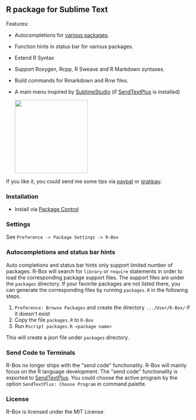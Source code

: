 R package for Sublime Text
------------

Features:

  - Autocompletions for [various packages](packages/).
  - Function hints in status bar for various packages.
  - Extend R Syntax
  - Support Roxygen, Rcpp, R Sweave and R Markdown syntaxes. 
  - Build commands for Rmarkdown and Rnw files.
  - A main menu inspired by [SublimeStudio](https://github.com/christophsax/SublimeStudio) (if [SendTextPlus](https://github.com/randy3k/SendTextPlus) is installed)

    <img src="https://raw.githubusercontent.com/randy3k/R-Box/screenshots/main_menu.png" width="200"/>

If you like it, you could send me some tips via [paypal](https://www.paypal.com/cgi-bin/webscr?cmd=_donations&business=YAPVT8VB6RR9C&lc=US&item_name=tips&currency_code=USD&bn=PP%2dDonationsBF%3abtn_donateCC_LG%2egif%3aNonHosted) or [gratipay](https://gratipay.com/~randy3k/).

### Installation

- Install via [Package Control](https://sublime.wbond.net)


### Settings

See `Preference -> Package Settings -> R-Box`


### Autocompletions and status bar hints

Auto completions and status bar hints only support limited number of packages.
R-Box will search for `library` or `require` statements in order to load the
corresponding package support files. The support files are under the
`packages` directory.  If your favorite packages are not listed there, you can
generate the corresponding files by running `packages.R` in the following
steps.

1. `Preference: Browse Packages` and create the directory `.../User/R-Box/` if it doesn't exist
2. Copy the file `packages.R` to `R-Box`
3. Run `Rscript packages.R <package name>`

This will create a json file under `packages` directory. 

### Send Code to Terminals
R-Box no longer ships with the "send code" functionality. R-Box will mainly
focus on the R language development. The "send code" functionality is exported
to [SendTextPlus](https://github.com/randy3k/SendTextPlus). You could choose
the active program by the option `SendTextPlus: Choose Program` in command
palette.


### License

R-Box is licensed under the MIT License.
